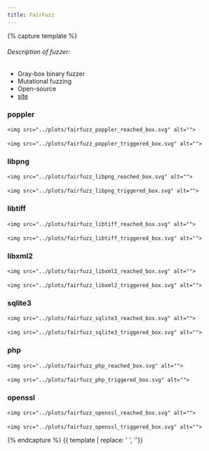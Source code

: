```yaml
---
title: FairFuzz
---
```


{% capture template %}

<div>
  <h6>
    Description of fuzzer:
  </h6>
  <ul id="target_list">
      <li>Gray-box binary fuzzer</li>
      <li>Mutational fuzzing</li>
      <li>Open-source</li>
      <li><a href="https://github.com/carolemieux/afl-rb">site</a></li>
  </ul>
</div>
<div id="some_id" class="some_class">
  
  <h3>
    poppler
  </h3>
    
      
    <img src="../plots/fairfuzz_poppler_reached_box.svg" alt="">
      
    <img src="../plots/fairfuzz_poppler_triggered_box.svg" alt="">
      
    
  
  <h3>
    libpng
  </h3>
    
      
    <img src="../plots/fairfuzz_libpng_reached_box.svg" alt="">
      
    <img src="../plots/fairfuzz_libpng_triggered_box.svg" alt="">
      
    
  
  <h3>
    libtiff
  </h3>
    
      
    <img src="../plots/fairfuzz_libtiff_reached_box.svg" alt="">
      
    <img src="../plots/fairfuzz_libtiff_triggered_box.svg" alt="">
      
    
  
  <h3>
    libxml2
  </h3>
    
      
    <img src="../plots/fairfuzz_libxml2_reached_box.svg" alt="">
      
    <img src="../plots/fairfuzz_libxml2_triggered_box.svg" alt="">
      
    
  
  <h3>
    sqlite3
  </h3>
    
      
    <img src="../plots/fairfuzz_sqlite3_reached_box.svg" alt="">
      
    <img src="../plots/fairfuzz_sqlite3_triggered_box.svg" alt="">
      
    
  
  <h3>
    php
  </h3>
    
      
    <img src="../plots/fairfuzz_php_reached_box.svg" alt="">
      
    <img src="../plots/fairfuzz_php_triggered_box.svg" alt="">
      
    
  
  <h3>
    openssl
  </h3>
    
      
    <img src="../plots/fairfuzz_openssl_reached_box.svg" alt="">
      
    <img src="../plots/fairfuzz_openssl_triggered_box.svg" alt="">
      
    
  
</div>

{% endcapture %}
{{ template | replace: '    ', ''}}
